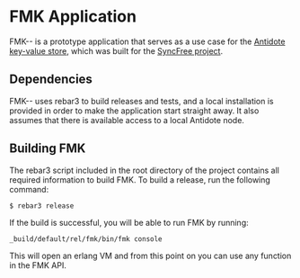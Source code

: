 # FMK Application

FMK-- is a prototype application that serves as a use case for the [Antidote key-value store][3], which was built for the [SyncFree project][2].

## Dependencies

FMK-- uses rebar3 to build releases and tests, and a local installation is provided in order to make the application start straight away. It also assumes that there is available access to a local Antidote node.

## Building FMK

The rebar3 script included in the root directory of the project contains all required information to build FMK. To build a release, run the following command:

```$ rebar3 release```

If the build is successful, you will be able to run FMK by running:

```_build/default/rel/fmk/bin/fmk console```

This will open an erlang VM and from this point on you can use any function in the FMK API.

[1]: https://www.rebar3.org/docs/getting-started
[2]: https://syncfree.lip6.fr/
[3]: https://github.com/SyncFree/antidote